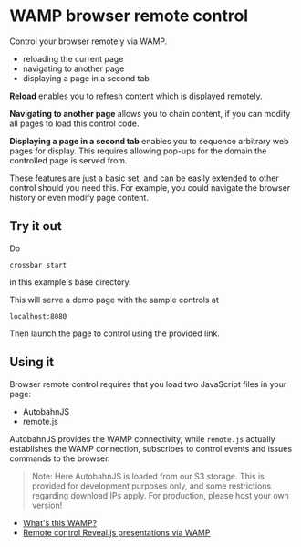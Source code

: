 # WAMP browser remote control

Control your browser remotely via WAMP.

* reloading the current page
* navigating to another page
* displaying a page in a second tab

**Reload** enables you to refresh content which is displayed remotely.

**Navigating to another page** allows you to chain content, if you can modify all pages to load this control code.

**Displaying a page in a second tab** enables you to sequence arbitrary web pages for display. This requires allowing pop-ups for the domain the controlled page is served from.

These features are just a basic set, and can be easily extended to other control should you need this. For example, you could navigate the browser history or even modify page content.

## Try it out

Do 

```
crossbar start
```

in this example's base directory.

This will serve a demo page with the sample controls at

```
localhost:8080
```

Then launch the page to control using the provided link.


## Using it

Browser remote control requires that you load two JavaScript files in your page:

* AutobahnJS
* remote.js

AutobahnJS provides the WAMP connectivity, while `remote.js` actually establishes the WAMP connection, subscribes to control events and issues commands to the browser.

> Note: Here AutobahnJS is loaded from our S3 storage. This is provided for development purposes only, and some restrictions regarding download IPs apply. For production, please host your own version!

* [What's this WAMP?](http://wamp.ws)
* [Remote control Reveal.js presentations via WAMP](https://github.com/crossbario/crossbarexamples/tree/master/revealremote)